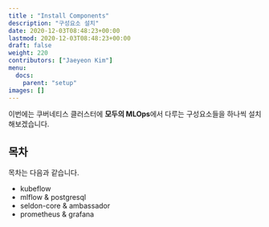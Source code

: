 ```yaml
---
title : "Install Components"
description: "구성요소 설치"
date: 2020-12-03T08:48:23+00:00
lastmod: 2020-12-03T08:48:23+00:00
draft: false
weight: 220
contributors: ["Jaeyeon Kim"]
menu:
  docs:
    parent: "setup"
images: []
---
```


이번에는 쿠버네티스 클러스터에 **모두의 MLOps**에서 다루는 구성요소들을 하나씩 설치해보겠습니다.

## 목차

목차는 다음과 같습니다.
- kubeflow
- mlflow & postgresql
- seldon-core & ambassador
- prometheus & grafana
